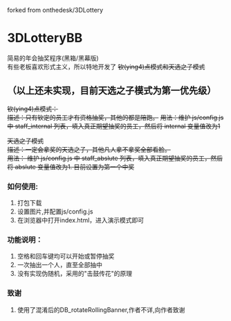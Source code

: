forked from onthedesk/3DLottery  
# 3DLotteryBB
简易的年会抽奖程序(黑箱/黑幕版)  
有些老板喜欢形式主义，所以特地开发了 ~~钦(ying4)点模式和天选之子模式~~  
## （以上还未实现，目前天选之子模式为第一优先级）  
~~钦(ying4)点模式：~~  
~~描述：只有钦定的员工才有资格抽奖，其他的都是陪跑。~~
~~用法：维护 js/config.js 中 staff_internal 列表，填入真正期望抽奖的员工，然后将 internal 变量值改为1~~

~~天选之子模式~~  
~~描述：一定会拿奖的天选之子，其他凡人拿不拿奖全部看脸。~~  
~~用法： 维护 js/config.js 中 staff_abslute 列表，填入真正期望抽奖的员工，然后将 abslute 变量值改为1. 目前设置为第一个中奖~~

### 如何使用: 
1. 打包下载
2. 设置图片,并配置js/config.js
3. 在浏览器中打开index.html，进入演示模式即可


### 功能说明：
1. 空格和回车键均可以开始或暂停抽奖
2. 一次抽出一个人，直至全部抽中
3. 没有实现伪随机，采用的"击鼓传花"的原理

### 致谢
1. 使用了混淆后的DB_rotateRollingBanner,作者不详,向作者致谢




